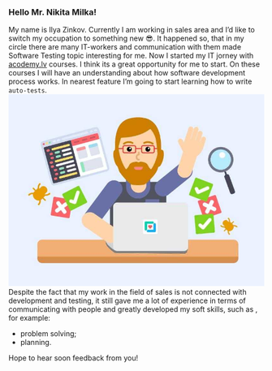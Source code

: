 ### Hello Mr. Nikita Milka! 
My name is Ilya Zinkov. Currently I am working in sales area and I’d like to switch my occupation to something new :sunglasses:. It happened so, that in my circle there are many IT-workers and communication with them made Software Testing topic interesting for me.
Now I started my IT jorney with [acodemy.lv](https://acodemy.lv/ru) courses. I think its a great opportunity for me to start.
On these courses I will have an understanding about how software development process works. In nearest feature I’m going to start learning how to write `auto-tests`. ![QA](img/QA.jpg)
Despite the fact that my work in the field of sales is not connected with development and testing, it still gave me a lot of experience in terms of communicating with people and greatly developed my soft skills, such as , for example:
- problem solving;
- planning.

Hope to hear soon feedback from you! 